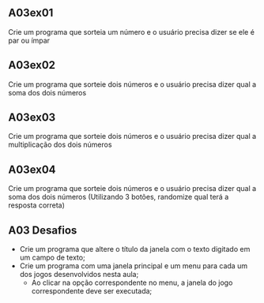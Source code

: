 ## A03ex01

Crie um programa que sorteia um número e o usuário precisa dizer se ele é par ou ímpar

## A03ex02

Crie um programa que sorteie dois números e o usuário precisa dizer qual a soma dos dois números

## A03ex03

Crie um programa que sorteie dois números e o usuário precisa dizer qual a multiplicação dos dois números

## A03ex04

Crie um programa que sorteie dois números e o usuário precisa dizer qual a soma dos dois números (Utilizando 3 botões, randomize qual terá a resposta correta)

## A03 Desafios

- Crie um programa que altere o título da janela com o texto digitado em um campo de texto;
- Crie um programa com uma janela principal e um menu para cada um dos jogos desenvolvidos nesta aula;
  - Ao clicar na opção correspondente no menu, a janela do jogo correspondente deve ser executada;